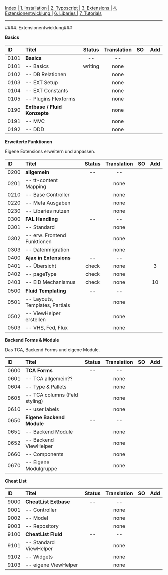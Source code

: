 [Index   | ](README.md)  [1. Installation   | ](1-installation.md)  [2. Typoscript   |](2-typoscript.md)   [3. Extensions  |](3-extensions.md)  [4. Extensionentwicklung  |](4-extensionentwicklung.md)  [6. Libaries  |](6-libaries.md)  [7. Tutorials](7-tutorials.md) 
***

###4. Extensionentwicklung###

**Basics**

| ID   | Titel                          | Status       | Translation | SO | Add |
| :--- | :----------------------------- | :----------: | :---------: |:-- |:--- |
| 0101 | **Basics**                     | --           | --          |    |     |
| 0101 | -- Basics                      | writing      | none        |    |     | 
| 0102 | -- DB Relationen               |              | none        |    |     |  
| 0103 | -- EXT Setup                   |              | none        |    |     |
| 0104 | -- EXT Constants               |              | none        |    |     |
| 0105 | -- Plugins Flexforms           |              | none        |    |     |
| 0190 | **Extbase / Fluid Konzepte**   |              | none        |    |     |
| 0191 | -- MVC                         |              | none        |    |     |
| 0192 | -- DDD                         |              | none        |    |     |


**Erweiterte Funktionen**

Eigene Extensions erweitern und anpassen.

| ID   | Titel                          | Status       | Translation | SO | Add |
| :--- | :----------------------------- | :----------: | :---------: |:-- |:---:|
| 0200 | **allgemein**                  | --           | --          |    |     |
| 0201 | -- tt-content Mapping          |              | none        |    |     |
| 0210 | -- Base Controller             |              | none        |    |     |
| 0220 | -- Meta Ausgaben               |              | none        |    |     |
| 0230 | -- Libaries nutzen             |              | none        |    |     |
| 0300 | **FAL Handling**               | --           | --          |    |     |
| 0301 | -- Standard                    |              | none        |    |     |
| 0302 | -- erw. Frontend Funktionen    |              | none        |    |     |
| 0303 | -- Datenmigration              |              | none        |    |     |
| 0400 | **Ajax in Extensions**         | --           | --          |    |     |
| 0401 | -- Übersicht                   | check        | none        |    | 3   |
| 0402 | -- pageType                    | check        | none        |    |     |
| 0403 | -- EID Mechanismus             | check        | none        |    | 10  |
| 0500 | **Fluid Templating**           | --           | --          |    |     |
| 0501 | -- Layouts, Templates, Partials|              | none        |    |     |
| 0502 | -- ViewHelper erstellen        |              | none        |    |     |
| 0503 | -- VHS, Fed, Flux              |              | none        |    |     |

**Backend Forms & Module**

Das TCA, Backend Forms und eigene Module.

| ID   | Titel                          | Status       | Translation | SO | Add |
| :--- | :----------------------------- | :----------: | :---------: |:-- |:--- |
| 0600 | **TCA Forms**                  | --           | --          |    |     |
| 0601 | -- TCA allgemein??             |              | none        |    |     |
| 0604 | -- Type & Pallets              |              | none        |    |     |
| 0605 | -- TCA columns (Feld styling)  |              | none        |    |     |
| 0610 | -- user labels                 |              | none        |    |     |
| 0650 | **Eigene Backend Module**      | --           | --          |    |     |
| 0651 | -- Backend Module              |              | none        |    |     |
| 0652 | -- Backend ViewHelper          |              | none        |    |     |
| 0660 | -- Components                  |              | none        |    |     |
| 0670 | -- Eigene Modulgruppe          |              | none        |    |     |

**Cheat List**

| ID   | Titel                          | Status       | Translation | SO | Add |
| :--- | :----------------------------- | :----------: | :---------: |:-- |:--- |
| 9000 | **CheatList Extbase**          | --           | --          |    |     |
| 9001 | -- Controller                  |              | none        |    |     |
| 9002 | -- Model                       |              | none        |    |     |
| 9003 | -- Repository                  |              | none        |    |     |
| 9100 | **CheatList Fluid**            | --           | --          |    |     |
| 9101 | -- Standard ViewHelper         |              | none        |   |     |
| 9102 | -- Widgets                     |              | none        |    |     |
| 9103 | -- eigene ViewHelper           |              | none        |    |     |
